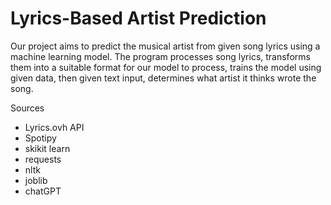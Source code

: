 # Lyrics-Based Artist Prediction

Our project aims to predict the musical artist from given song lyrics using a machine learning model. The program processes song lyrics, transforms them into a suitable format for our model to process, trains the model using given data, then given text input, determines what artist it thinks wrote the song.

Sources
* Lyrics.ovh API
* Spotipy
* skikit learn
* requests
* nltk
* joblib
* chatGPT
